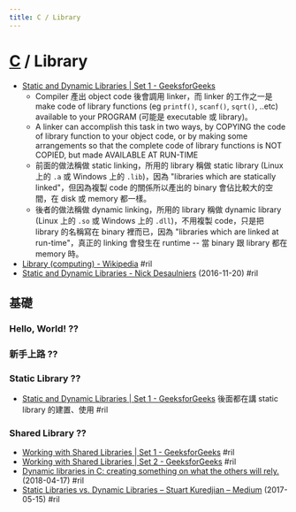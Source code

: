 ```yaml
---
title: C / Library
---
```

# [C](c.md) / Library

  - [Static and Dynamic Libraries \| Set 1 \- GeeksforGeeks](https://www.geeksforgeeks.org/static-vs-dynamic-libraries/)
      - Compiler 產出 object code 後會調用 linker，而 linker 的工作之一是 make code of library functions (eg `printf()`, `scanf()`, `sqrt()`, ..etc) available to your PROGRAM (可能是 executable 或 library)。
      - A linker can accomplish this task in two ways, by COPYING the code of library function to your object code, or by making some arrangements so that the complete code of library functions is NOT COPIED, but made AVAILABLE AT RUN-TIME
      - 前面的做法稱做 static linking，所用的 library 稱做 static library (Linux 上的 `.a` 或 Windows 上的 `.lib`)，因為 "libraries which are statically linked"，但因為複製 code 的關係所以產出的 binary 會佔比較大的空間，在 disk 或 memory 都一樣。
      - 後者的做法稱做 dynamic linking，所用的 library 稱做 dynamic library (Linux 上的 `.so` 或 Windows 上的 `.dll`)，不用複製 code，只是把 library 的名稱寫在 binary 裡而已，因為 "libraries which are linked at run-time"，真正的 linking 會發生在 runtime -- 當 binary 跟 library 都在 memory 時。
  - [Library \(computing\) \- Wikipedia](https://en.wikipedia.org/wiki/Library_(computing)) #ril
  - [Static and Dynamic Libraries \- Nick Desaulniers](http://nickdesaulniers.github.io/blog/2016/11/20/static-and-dynamic-libraries/) (2016-11-20) #ril

## 基礎

### Hello, World! ??

### 新手上路 ??

### Static Library ??

  - [Static and Dynamic Libraries \| Set 1 \- GeeksforGeeks](https://www.geeksforgeeks.org/static-vs-dynamic-libraries/) 後面都在講 static library 的建置、使用 #ril

### Shared Library ??

  - [Working with Shared Libraries \| Set 1 \- GeeksforGeeks](https://www.geeksforgeeks.org/working-with-shared-libraries-set-1/) #ril
  - [Working with Shared Libraries \| Set 2 \- GeeksforGeeks](https://www.geeksforgeeks.org/working-with-shared-libraries-set-2/) #ril
  - [Dynamic libraries in C: creating something on what the others will rely\.](https://medium.com/@Cu7ious/how-to-use-dynamic-libraries-in-c-46a0f9b98270) (2018-04-17) #ril
  - [Static Libraries vs\. Dynamic Libraries – Stuart Kuredjian – Medium](https://medium.com/@StueyGK/static-libraries-vs-dynamic-libraries-af78f0b5f1e4) (2017-05-15) #ril

